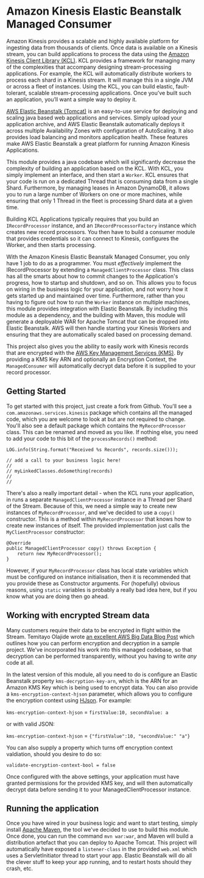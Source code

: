 # Amazon Kinesis Elastic Beanstalk Managed Consumer

Amazon Kinesis provides a scalable and highly available platform for ingesting data from thousands of clients. Once data is available on a Kinesis stream, you can build applications to process the data using the [Amazon Kinesis Client Library (KCL)](http://docs.aws.amazon.com/streams/latest/dev/developing-consumers-with-kcl.html). KCL provides a framework for managing many of the complexities that accompany designing stream-processing applications. For example, the KCL will automatically distribute workers to process each shard in a Kinesis stream. It will manage this in a single JVM or across a fleet of instances. Using the KCL, you can build elastic, fault-tolerant, scalable stream-processing applications. Once you’ve built such an application, you’ll want a simple way to deploy it.

[AWS Elastic Beanstalk (Tomcat)](http://docs.aws.amazon.com/elasticbeanstalk/latest/dg/java-tomcat-platform.html) is an easy-to-use service for deploying and scaling java based web applications and services. Simply upload your application archive, and AWS Elastic Beanstalk automatically deploys it across multiple Availability Zones with configuration of AutoScaling. It also provides load balancing and monitors application health. These features make AWS Elastic Beanstalk a great platform for running Amazon Kinesis Applications.

This module provides a java codebase which will significantly decrease the complexity of building an application based on the KCL. With KCL, you simply implement an interface, and then start a `Worker`. KCL ensures that your code is run on a dedicated Thread that is consuming data from a single Shard. Furthermore, by managing leases in Amazon DynamoDB, it allows you to run a large number of Workers on one or more machines, while ensuring that only 1 Thread in the fleet is processing Shard data at a given time.

Building KCL Applications typically requires that you build an `IRecordProcessor` instance, and an `IRecordProcessorFactory` instance which creates new record processors. You then have to build a consumer module that provides credentials so it can connect to Kinesis, configures the Worker, and then starts processing.

With the Amazon Kinesis Elastic Beanstalk Managed Consumer, you only have 1 job to do as a programmer. You must *effectively* implement the IRecordProcessor by extending a `ManagedClientProcessor` class. This class has all the smarts about how to commit changes to the Application's progress, how to startup and shutdown, and so on. This allows you to focus on wiring in the business logic for your application, and not worry how it gets started up and maintained over time. Furthermore, rather than you having to figure out how to run the `Worker` instance on multiple machines, this module provides integration with Elastic Beanstalk. By including this module as a dependency, and the building with Maven, this module will generate a deployable WAR for Apache Tomcat that can be dropped into Elastic Beanstalk. AWS will then handle starting your Kinesis Workers and ensuring that they are automatically scaled based on processing demand.

This project also gives you the ability to easily work with Kinesis records that are encrypted with the [AWS Key Management Services (KMS)](https://aws.amazon.com/kms). By providing a KMS Key ARN and optionally an Encryption Context, the `ManagedConsumer` will automatically decrypt data before it is supplied to your record processor.

## Getting Started

To get started with this project, just create a fork from Github. You'll see a `com.amazonaws.services.kinesis` package which contains all the managed code, which you are welcome to look at but are not required to change. You'll also see a default package which contains the `MyRecordProcessor` class. This can be renamed and moved as you like. If nothing else, you need to add your code to this bit of the `processRecords()` method:

```
LOG.info(String.format("Received %s Records", records.size()));
	
// add a call to your business logic here!
//
// myLinkedClasses.doSomething(records)
//
//
```

There's also a really important detail - when the KCL runs your application, in runs a separate `ManagedClientProcessor` instance in a Thread per Shard of the Stream. Because of this, we need a simple way to create new instances of `MyRecordProcessor`, and we've decided to use a `copy()` constructor. This is a method within `MyRecordProcessor` that knows how to create new instances of itself. The provided implementation just calls the `MyClientProcessor` constructor:

```	
@Override
public ManagedClientProcessor copy() throws Exception {
	return new MyRecordProcessor();
}
```

However, if your `MyRecordProcessor` class has local state variables which must be configured on instance initialisation, then it is recommended that you provide these as Constructor arguments. For (hopefully) obvious reasons, using `static` variables is probably a really bad idea here, but if you know what you are doing then go ahead.

## Working with encrypted Stream data

Many customers require their data to be encrypted in flight within the Stream. Temitayo Olajide wrote [an excellent AWS Big Data Blog Post](https://aws.amazon.com/blogs/big-data/encrypt-and-decrypt-amazon-kinesis-records-using-aws-kms) which outlines how you can perform encryption and decryption in a sample project. We've incorporated his work into this managed codebase, so that decryption can be performed transparently, without you having to write *any* code at all.

In the latest version of this module, all you need to do is configure an Elastic Beanstalk property `kms-decryption-key-arn`, which is the ARN for an Amazon KMS Key which is being used to encrypt data. You can also provide a `kms-encryption-context-hjson` parameter, which allows you to configure the encryption context using [HJson](https://hjson.org). For example:

`kms-encryption-context-hjson` = `firstValue:10, secondValue: a`

or with valid JSON:

`kms-encryption-context-hjson` = `{"firstValue":10, "secondValue:" "a"}`

You can also supply a property which turns off encryption context valdiation, should you desire to do so:

`validate-encryption-context-bool = false`

Once configured with the above settings, your application must have granted permissions for the provided KMS key, and will then automatically decrypt data before sending it to your ManagedClientProcessor instance.

## Running the application

Once you have wired in your business logic and want to start testing, simply install [Apache Maven](https://maven.apache.org), the tool we've decided to use to build this module. Once done, you can run the command `mvn war:war`, and Maven will build a distribution artefact that you can deploy to Apache Tomcat. This project will automatically have exposed a `listener-class` in the provided `web.xml` which uses a ServletInitiator thread to start your app. Elastic Beanstalk will do all the clever stuff to keep your app running, and to restart hosts should they crash, etc.